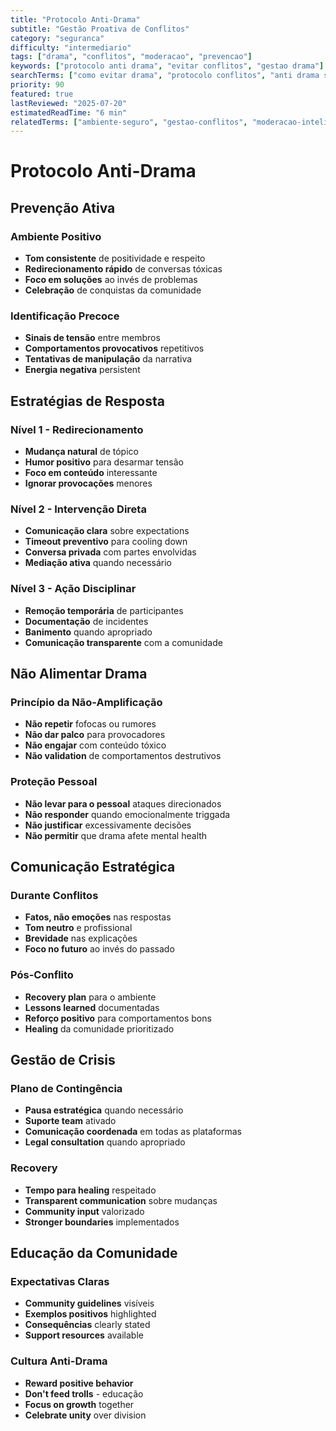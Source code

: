 ```yaml
---
title: "Protocolo Anti-Drama"
subtitle: "Gestão Proativa de Conflitos"
category: "seguranca"
difficulty: "intermediario"
tags: ["drama", "conflitos", "moderacao", "prevencao"]
keywords: ["protocolo anti drama", "evitar conflitos", "gestao drama"]
searchTerms: ["como evitar drama", "protocolo conflitos", "anti drama streaming"]
priority: 90
featured: true
lastReviewed: "2025-07-20"
estimatedReadTime: "6 min"
relatedTerms: ["ambiente-seguro", "gestao-conflitos", "moderacao-inteligente"]
---
```


# Protocolo Anti-Drama

## Prevenção Ativa

### Ambiente Positivo
- **Tom consistente** de positividade e respeito
- **Redirecionamento rápido** de conversas tóxicas
- **Foco em soluções** ao invés de problemas
- **Celebração** de conquistas da comunidade

### Identificação Precoce
- **Sinais de tensão** entre membros
- **Comportamentos provocativos** repetitivos
- **Tentativas de manipulação** da narrativa
- **Energia negativa** persistent

## Estratégias de Resposta

### Nível 1 - Redirecionamento
- **Mudança natural** de tópico
- **Humor positivo** para desarmar tensão
- **Foco em conteúdo** interessante
- **Ignorar provocações** menores

### Nível 2 - Intervenção Direta
- **Comunicação clara** sobre expectations
- **Timeout preventivo** para cooling down
- **Conversa privada** com partes envolvidas
- **Mediação ativa** quando necessário

### Nível 3 - Ação Disciplinar
- **Remoção temporária** de participantes
- **Documentação** de incidentes
- **Banimento** quando apropriado
- **Comunicação transparente** com a comunidade

## Não Alimentar Drama

### Princípio da Não-Amplificação
- **Não repetir** fofocas ou rumores
- **Não dar palco** para provocadores
- **Não engajar** com conteúdo tóxico
- **Não validation** de comportamentos destrutivos

### Proteção Pessoal
- **Não levar para o pessoal** ataques direcionados
- **Não responder** quando emocionalmente triggada
- **Não justificar** excessivamente decisões
- **Não permitir** que drama afete mental health

## Comunicação Estratégica

### Durante Conflitos
- **Fatos, não emoções** nas respostas
- **Tom neutro** e profissional
- **Brevidade** nas explicações
- **Foco no futuro** ao invés do passado

### Pós-Conflito
- **Recovery plan** para o ambiente
- **Lessons learned** documentadas
- **Reforço positivo** para comportamentos bons
- **Healing** da comunidade prioritizado

## Gestão de Crisis

### Plano de Contingência
- **Pausa estratégica** quando necessário
- **Suporte team** ativado
- **Comunicação coordenada** em todas as plataformas
- **Legal consultation** quando apropriado

### Recovery
- **Tempo para healing** respeitado
- **Transparent communication** sobre mudanças
- **Community input** valorizado
- **Stronger boundaries** implementados

## Educação da Comunidade

### Expectativas Claras
- **Community guidelines** visíveis
- **Exemplos positivos** highlighted
- **Consequências** clearly stated
- **Support resources** available

### Cultura Anti-Drama
- **Reward positive behavior**
- **Don't feed trolls** - educação
- **Focus on growth** together
- **Celebrate unity** over division